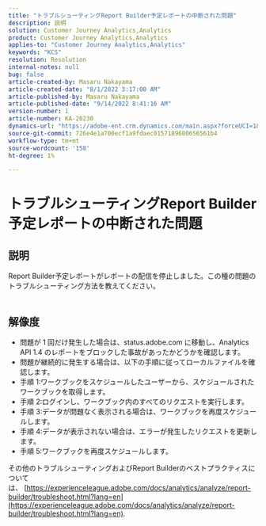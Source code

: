```yaml
---
title: "トラブルシューティングReport Builder予定レポートの中断された問題"
description: 説明
solution: Customer Journey Analytics,Analytics
product: Customer Journey Analytics,Analytics
applies-to: "Customer Journey Analytics,Analytics"
keywords: "KCS"
resolution: Resolution
internal-notes: null
bug: false
article-created-by: Masaru Nakayama
article-created-date: "8/1/2022 3:17:00 AM"
article-published-by: Masaru Nakayama
article-published-date: "9/14/2022 8:41:16 AM"
version-number: 1
article-number: KA-20230
dynamics-url: "https://adobe-ent.crm.dynamics.com/main.aspx?forceUCI=1&pagetype=entityrecord&etn=knowledgearticle&id=bd999166-4811-ed11-b83d-00224808629f"
source-git-commit: 726e4e1a700ecf1a9fdaec0157189680656561b4
workflow-type: tm+mt
source-wordcount: '158'
ht-degree: 1%

---
```


# トラブルシューティングReport Builder予定レポートの中断された問題

## 説明

Report Builder予定レポートがレポートの配信を停止しました。この種の問題のトラブルシューティング方法を教えてください。
<br> 

## 解像度


- 問題が 1 回だけ発生した場合は、status.adobe.com に移動し、Analytics API 1.4 のレポートをブロックした事故があったかどうかを確認します。
- 問題が継続的に発生する場合は、以下の手順に従ってローカルファイルを確認します。
- 手順 1:ワークブックをスケジュールしたユーザーから、スケジュールされたワークブックを取得します。
- 手順 2:ログインし、ワークブック内のすべてのリクエストを実行します。
- 手順 3:データが問題なく表示される場合は、ワークブックを再度スケジュールします。
- 手順 4:データが表示されない場合は、エラーが発生したリクエストを更新します。
- 手順 5:ワークブックを再度スケジュールします。


その他のトラブルシューティングおよびReport Builderのベストプラクティスについては、 [https://experienceleague.adobe.com/docs/analytics/analyze/report-builder/troubleshoot.html?lang=en](https://experienceleague.adobe.com/docs/analytics/analyze/report-builder/troubleshoot.html?lang=en).
